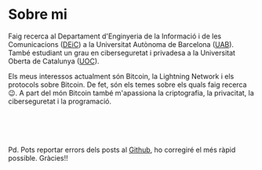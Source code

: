 
# Sobre mi

Faig recerca al Departament d'Enginyeria de la Informació i de les Comunicacions ([DEiC](https://deic.uab.cat/)) a la Universitat Autònoma de Barcelona ([UAB](https://www.uab.cat/)). També estudiant un grau en ciberseguretat i privadesa a la Universitat Oberta de Catalunya ([UOC](https://www.uoc.edu)).

Els meus interessos actualment són Bitcoin, la Lightning Network i els protocols sobre Bitcoin. De fet, són els temes sobre els quals faig recerca 😉. A part del món Bitcoin també m'apassiona la criptografia, la privacitat, la ciberseguretat i la programació.

\
\
\
\
Pd. Pots reportar errors dels posts al [Github](https://github.com/polespinasa/website), ho corregiré el més ràpid possible. Gràcies!! 
